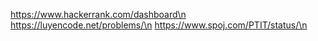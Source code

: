 https://www.hackerrank.com/dashboard\n
https://luyencode.net/problems/\n
https://www.spoj.com/PTIT/status/\n
